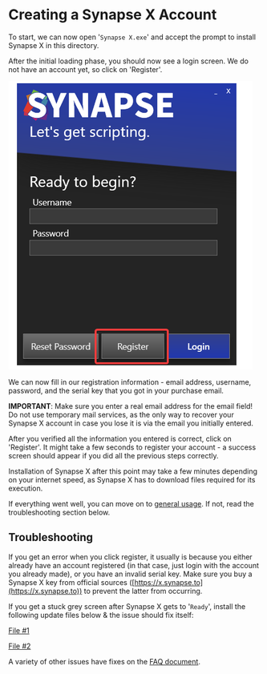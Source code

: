 # Creating a Synapse X Account

To start, we can now open '`Synapse X.exe`' and accept the prompt to install Synapse X in this directory.

After the initial loading phase, you should now see a login screen. We do not have an account yet, so click on 'Register'.

![Register Button](./assets/register_button.png)

We can now fill in our registration information - email address, username, password, and the serial key that you got in your purchase email.

**IMPORTANT**: Make sure you enter a real email address for the email field! Do not use temporary mail services, as the only way to recover your Synapse X account in case you lose it is via the email you initially entered.

After you verified all the information you entered is correct, click on 'Register'. It might take a few seconds to register your account - a success screen should appear if you did all the previous steps correctly.

Installation of Synapse X after this point may take a few minutes depending on your internet speed, as Synapse X has to download files required for its execution.

If everything went well, you can move on to [general usage](../general/general_usage.md). If not, read the troubleshooting section below.


## Troubleshooting

If you get an error when you click register, it usually is because you either already have an account registered (in that case, just login with the account you already made), or you have an invalid serial key. Make sure you buy a Synapse X key from official sources ([https://x.synapse.to](https://x.synapse.to)) to prevent the latter from occurring.

If you get a stuck grey screen after Synapse X gets to '`Ready`', install the following update files below & the issue should fix itself:

[File #1](https://aka.ms/vs/16/release/vc_redist.x86.exe)

[File #2](https://aka.ms/vs/16/release/vc_redist.x64.exe)

A variety of other issues have fixes on the [FAQ document](https://docs.google.com/document/d/1cPYeVVJiVilvnr80crDe4apRYHuwMlz0w17dsPuV3fI/edit).